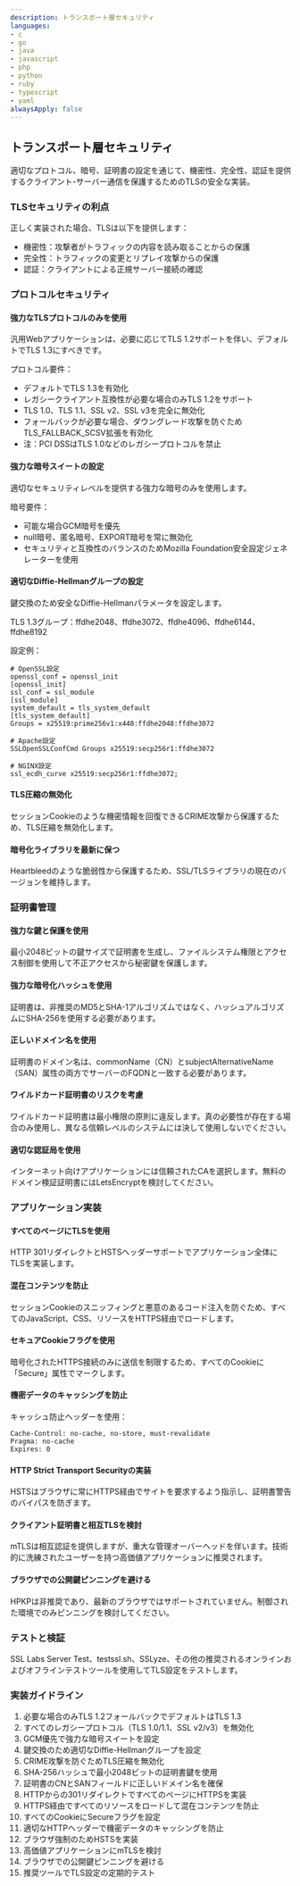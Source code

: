 ```yaml
---
description: トランスポート層セキュリティ
languages:
- c
- go
- java
- javascript
- php
- python
- ruby
- typescript
- yaml
alwaysApply: false
---
```


## トランスポート層セキュリティ

適切なプロトコル、暗号、証明書の設定を通じて、機密性、完全性、認証を提供するクライアント-サーバー通信を保護するためのTLSの安全な実装。


### TLSセキュリティの利点

正しく実装された場合、TLSは以下を提供します：
- 機密性：攻撃者がトラフィックの内容を読み取ることからの保護
- 完全性：トラフィックの変更とリプレイ攻撃からの保護
- 認証：クライアントによる正規サーバー接続の確認

### プロトコルセキュリティ

#### 強力なTLSプロトコルのみを使用
汎用Webアプリケーションは、必要に応じてTLS 1.2サポートを伴い、デフォルトでTLS 1.3にすべきです。

プロトコル要件：
- デフォルトでTLS 1.3を有効化
- レガシークライアント互換性が必要な場合のみTLS 1.2をサポート
- TLS 1.0、TLS 1.1、SSL v2、SSL v3を完全に無効化
- フォールバックが必要な場合、ダウングレード攻撃を防ぐためTLS_FALLBACK_SCSV拡張を有効化
- 注：PCI DSSはTLS 1.0などのレガシープロトコルを禁止

#### 強力な暗号スイートの設定
適切なセキュリティレベルを提供する強力な暗号のみを使用します。

暗号要件：
- 可能な場合GCM暗号を優先
- null暗号、匿名暗号、EXPORT暗号を常に無効化
- セキュリティと互換性のバランスのためMozilla Foundation安全設定ジェネレーターを使用

#### 適切なDiffie-Hellmanグループの設定
鍵交換のため安全なDiffie-Hellmanパラメータを設定します。

TLS 1.3グループ：ffdhe2048、ffdhe3072、ffdhe4096、ffdhe6144、ffdhe8192

設定例：

```text
# OpenSSL設定
openssl_conf = openssl_init
[openssl_init]
ssl_conf = ssl_module
[ssl_module]
system_default = tls_system_default
[tls_system_default]
Groups = x25519:prime256v1:x448:ffdhe2048:ffdhe3072
```

```text
# Apache設定
SSLOpenSSLConfCmd Groups x25519:secp256r1:ffdhe3072
```

```text
# NGINX設定
ssl_ecdh_curve x25519:secp256r1:ffdhe3072;
```

#### TLS圧縮の無効化
セッションCookieのような機密情報を回復できるCRIME攻撃から保護するため、TLS圧縮を無効化します。

#### 暗号化ライブラリを最新に保つ
Heartbleedのような脆弱性から保護するため、SSL/TLSライブラリの現在のバージョンを維持します。

### 証明書管理

#### 強力な鍵と保護を使用
最小2048ビットの鍵サイズで証明書を生成し、ファイルシステム権限とアクセス制御を使用して不正アクセスから秘密鍵を保護します。

#### 強力な暗号化ハッシュを使用
証明書は、非推奨のMD5とSHA-1アルゴリズムではなく、ハッシュアルゴリズムにSHA-256を使用する必要があります。

#### 正しいドメイン名を使用
証明書のドメイン名は、commonName（CN）とsubjectAlternativeName（SAN）属性の両方でサーバーのFQDNと一致する必要があります。

#### ワイルドカード証明書のリスクを考慮
ワイルドカード証明書は最小権限の原則に違反します。真の必要性が存在する場合のみ使用し、異なる信頼レベルのシステムには決して使用しないでください。

#### 適切な認証局を使用
インターネット向けアプリケーションには信頼されたCAを選択します。無料のドメイン検証証明書にはLetsEncryptを検討してください。

### アプリケーション実装

#### すべてのページにTLSを使用
HTTP 301リダイレクトとHSTSヘッダーサポートでアプリケーション全体にTLSを実装します。

#### 混在コンテンツを防止
セッションCookieのスニッフィングと悪意のあるコード注入を防ぐため、すべてのJavaScript、CSS、リソースをHTTPS経由でロードします。

#### セキュアCookieフラグを使用
暗号化されたHTTPS接続のみに送信を制限するため、すべてのCookieに「Secure」属性でマークします。

#### 機密データのキャッシングを防止
キャッシュ防止ヘッダーを使用：

```text
Cache-Control: no-cache, no-store, must-revalidate
Pragma: no-cache
Expires: 0
```

#### HTTP Strict Transport Securityの実装
HSTSはブラウザに常にHTTPS経由でサイトを要求するよう指示し、証明書警告のバイパスを防ぎます。

#### クライアント証明書と相互TLSを検討
mTLSは相互認証を提供しますが、重大な管理オーバーヘッドを伴います。技術的に洗練されたユーザーを持つ高価値アプリケーションに推奨されます。

#### ブラウザでの公開鍵ピンニングを避ける
HPKPは非推奨であり、最新のブラウザではサポートされていません。制御された環境でのみピンニングを検討してください。

### テストと検証

SSL Labs Server Test、testssl.sh、SSLyze、その他の推奨されるオンラインおよびオフラインテストツールを使用してTLS設定をテストします。

### 実装ガイドライン

1. 必要な場合のみTLS 1.2フォールバックでデフォルトはTLS 1.3
2. すべてのレガシープロトコル（TLS 1.0/1.1、SSL v2/v3）を無効化
3. GCM優先で強力な暗号スイートを設定
4. 鍵交換のため適切なDiffie-Hellmanグループを設定
5. CRIME攻撃を防ぐためTLS圧縮を無効化
6. SHA-256ハッシュで最小2048ビットの証明書鍵を使用
7. 証明書のCNとSANフィールドに正しいドメイン名を確保
8. HTTPからの301リダイレクトですべてのページにHTTPSを実装
9. HTTPS経由ですべてのリソースをロードして混在コンテンツを防止
10. すべてのCookieにSecureフラグを設定
11. 適切なHTTPヘッダーで機密データのキャッシングを防止
12. ブラウザ強制のためHSTSを実装
13. 高価値アプリケーションにmTLSを検討
14. ブラウザでの公開鍵ピンニングを避ける
15. 推奨ツールでTLS設定の定期的テスト
